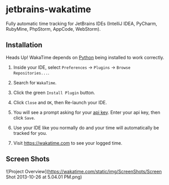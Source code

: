 jetbrains-wakatime
==================

Fully automatic time tracking for JetBrains IDEs (IntelliJ IDEA, PyCharm, RubyMine, PhpStorm, AppCode, WebStorm).

Installation
------------

Heads Up! WakaTime depends on [Python](http://www.python.org/getit/) being installed to work correctly.

1. Inside your IDE, select `Preferences` -> `Plugins` -> `Browse Repositories...`.

2. Search for `WakaTime`.
   
3. Click the green `Install Plugin` button.

4. Click `Close` and `OK`, then Re-launch your IDE.

5. You will see a prompt asking for your [api key](https://wakatime.com/#apikey). Enter your api key, then click `Save`.

6. Use your IDE like you normally do and your time will automatically be tracked for you.

7. Visit https://wakatime.com to see your logged time.

Screen Shots
------------

![Project Overview](https://wakatime.com/static/img/ScreenShots/Screen Shot 2013-10-26 at 5.04.01 PM.png)

